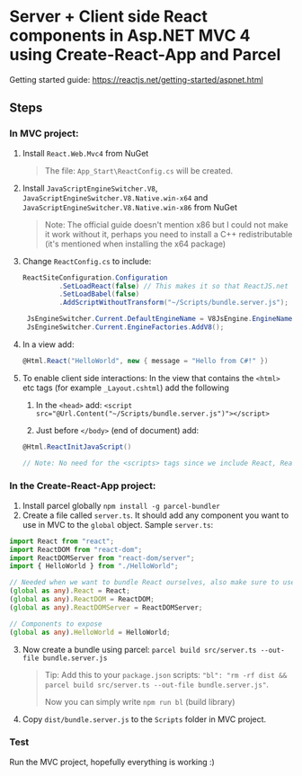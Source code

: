 # Server + Client side React components in Asp.NET MVC 4 using Create-React-App and Parcel

Getting started guide: https://reactjs.net/getting-started/aspnet.html

## Steps

### In MVC project:

1. Install `React.Web.Mvc4` from NuGet
   > The file: `App_Start\ReactConfig.cs` will be created.
2. Install `JavaScriptEngineSwitcher.V8`, `JavaScriptEngineSwitcher.V8.Native.win-x64` and `JavaScriptEngineSwitcher.V8.Native.win-x86` from NuGet
   > Note: The official guide doesn't mention x86 but I could not make it work without it, perhaps you need to install a C++ redistributable (it's mentioned when installing the x64 package)
3. Change `ReactConfig.cs` to include:

   ```cs
   ReactSiteConfiguration.Configuration
            .SetLoadReact(false) // This makes it so that ReactJS.net uses the bundles version of React which I determined was required to make hooks etc work (https://github.com/reactjs/React.NET/issues/718)
            .SetLoadBabel(false)
            .AddScriptWithoutTransform("~/Scripts/bundle.server.js");

    JsEngineSwitcher.Current.DefaultEngineName = V8JsEngine.EngineName;
    JsEngineSwitcher.Current.EngineFactories.AddV8();
   ```

4. In a view add:

   ```cs
   @Html.React("HelloWorld", new { message = "Hello from C#!" })
   ```

5. To enable client side interactions: In the view that contains the `<html>` etc tags (for example `_Layout.cshtml`) add the following

   1. In the `<head>` add: `<script src="@Url.Content("~/Scripts/bundle.server.js")"></script>`

   2. Just before `</body>` (end of document) add:

   ```cs
   @Html.ReactInitJavaScript()

   // Note: No need for the <scripts> tags since we include React, ReactDom etc in the bundle
   ```

### In the Create-React-App project:

1.  Install parcel globally `npm install -g parcel-bundler`
2.  Create a file called `server.ts`.
    It should add any component you want to use in MVC to the `global` object. Sample `server.ts`:

```ts
import React from "react";
import ReactDOM from "react-dom";
import ReactDOMServer from "react-dom/server";
import { HelloWorld } from "./HelloWorld";

// Needed when we want to bundle React ourselves, also make sure to use SetLoadReact(false) in the ReactConfig.cs file
(global as any).React = React;
(global as any).ReactDOM = ReactDOM;
(global as any).ReactDOMServer = ReactDOMServer;

// Components to expose
(global as any).HelloWorld = HelloWorld;
```

3.  Now create a bundle using parcel: `parcel build src/server.ts --out-file bundle.server.js`

    > Tip: Add this to your `package.json` scripts: `"bl": "rm -rf dist && parcel build src/server.ts --out-file bundle.server.js"`.
    >
    > Now you can simply write `npm run bl` (build library)

4.  Copy `dist/bundle.server.js` to the `Scripts` folder in MVC project.

### Test

Run the MVC project, hopefully everything is working :)
